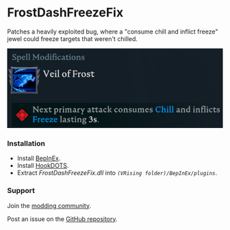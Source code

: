 # FrostDashFreezeFix

Patches a heavily exploited bug, where a "consume chill and inflict freeze" jewel could freeze targets that weren't chilled.

![frost dash freeze jewel](https://github.com/cheesasaurus/ProfuselyViolentProgression/raw/main/BepInExPlugins/FrostDashFreezeFix/images/frost-dash-freeze-jewel.png)

### Installation

- Install [BepInEx](https://v-rising.thunderstore.io/package/BepInEx/BepInExPack_V_Rising/).
- Install [HookDOTS](https://thunderstore.io/c/v-rising/p/cheesasaurus/HookDOTS_API/).
- Extract _FrostDashFreezeFix.dll_ into _`(VRising folder)/BepInEx/plugins`_.

### Support

Join the [modding community](https://vrisingmods.com/discord).

Post an issue on the [GitHub repository](https://github.com/cheesasaurus/ProfuselyViolentProgression). 